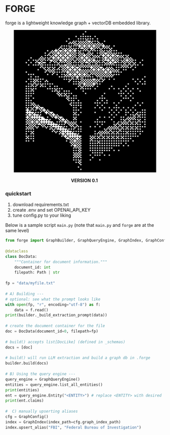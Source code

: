 # FORGE

forge is a lightweight knowledge graph + vectorDB embedded library.

<p align="center">
  <img src="https://github.com/arca-research/forge/blob/main/forge.png" width="450"/>
</p>
<p align="center">
        <b>VERSION 0.1</b>&nbsp
<br>

### quickstart

1. download requirements.txt
2. create .env and set OPENAI_API_KEY
3. tune config.py to your liking

Below is a sample script `main.py` (note that `main.py` and `forge` are at the same level)

```python
from forge import GraphBuilder, GraphQueryEngine, GraphIndex, GraphConfig

@dataclass
class DocData:
    """Container for document information."""
    document_id: int
    filepath: Path | str

fp = "data/myfile.txt"

# A) Building ---
# optional: see what the prompt looks like
with open(fp, "r", encoding="utf-8") as f:
    data = f.read()
print(builder._build_extraction_prompt(data))

# create the document container for the file
doc = DocData(document_id=0, filepath=fp)

# build() accepts list[DocLike] (defined in _schemas)
docs = [doc]

# build() will run LLM extraction and build a graph db in .forge
builder.build(docs)

# B) Using the query engine ---
query_engine = GraphQueryEngine()
entities = query_engine.list_all_entities()
print(entities)
ent = query_engine.Entity("<ENTITY>") # replace <ENTITY> with desired
print(ent.claims)

#  C) manually upserting aliases
cfg = GraphConfig()
index = GraphIndex(index_path=cfg.graph_index_path)
index.upsert_alias("FBI", "Federal Bureau of Investigation")
```
